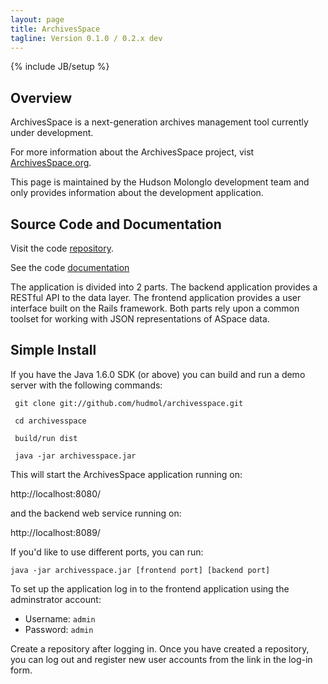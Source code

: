 ```yaml
---
layout: page
title: ArchivesSpace
tagline: Version 0.1.0 / 0.2.x dev
---
```

{% include JB/setup %}


## Overview

ArchivesSpace is a next-generation archives management tool currently under development.  

For more information about the ArchivesSpace project, vist [ArchivesSpace.org](http://www.archivesspace.org/about/).  

This page is maintained by the Hudson Molonglo development team and only provides information about the development application.

## Source Code and Documentation
     
Visit the code [repository](https://github.com/hudmol/archivesspace/).

See the code [documentation](doc/)

The application is divided into 2 parts. The backend application provides a RESTful API to the data layer. The frontend application provides a user interface built on the Rails framework. Both parts rely upon a common toolset for working with JSON representations of ASpace data.
    
## Simple Install

If you have the Java 1.6.0 SDK (or above) you can build and run a demo
server with the following commands:

     git clone git://github.com/hudmol/archivesspace.git

     cd archivesspace

     build/run dist

     java -jar archivesspace.jar

This will start the ArchivesSpace application running on:

  http://localhost:8080/

and the backend web service running on:

  http://localhost:8089/

If you'd like to use different ports, you can run:

    java -jar archivesspace.jar [frontend port] [backend port]

To set up the application log in to the frontend application using the
adminstrator account: 

* Username: `admin`
* Password: `admin`

Create a repository after logging in. Once you have created a repository, you 
can log out and register new user accounts from the link in the log-in form.



